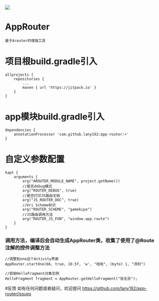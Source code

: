 [![](https://jitpack.io/v/lany192/app-router.svg)](https://jitpack.io/#lany192/app-router)
# AppRouter
    基于Arouter的增强工具
    
# 项目根build.gradle引入 
    allprojects {
        repositories {
            ...
            maven { url 'https://jitpack.io' }
        }
    }
# app模块build.gradle引入 
    dependencies {
        annotationProcessor 'com.github.lany192:app-router:+'
    }

# 自定义参数配置

    kapt {
        arguments {
            arg("AROUTER_MODULE_NAME", project.getName())
            //是否debug模式
            arg("ROUTER_DEBUG", true)
            //是否打印JS路由文档
            arg("JS_ROUTER_DOC", true)
            //Uri Scheme标识
            arg("ROUTER_SCHEME", "gamekipo")
            //JS路由调用方法
            arg("ROUTER_JS_FUN", "window.app.route")
        }
    }

### 调用方法，编译后会自动生成AppRouter类，收集了使用了@Route注解的控件调整方法
    
    //调整到one这个Activity界面
    AppRouter.startOne(66, true, 10.5f, 'w', "哈哈", (byte) 1, "流利")
    
    //获取HelloFragment对象实例
    HelloFragment fragment = AppRouter.getHelloFragment("张无忌");
    
#反馈  如有任何问题或者疑问，欢迎提问 https://github.com/lany192/app-router/issues
